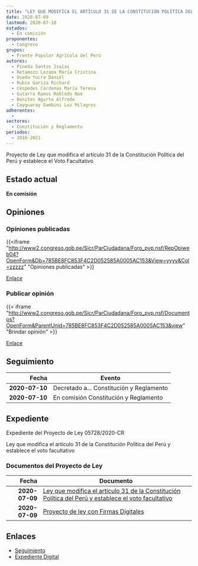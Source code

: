 ```yaml
---
title: "LEY QUE MODIFICA EL ARTÍCULO 31 DE LA CONSTITUCIÓN POLÍTICA DEL PERÚ Y ESTABLECE EL VOTO FACULTATIVO"
date: 2020-07-09
lastmod: 2020-07-10
estados: 
  - En comisión
proponentes: 
  - Congreso
grupos: 
  - Frente Popular Agrícola del Perú
autores: 
  - Pineda Santos Isaías
  - Retamozo Lezama María Cristina
  - Oseda Yucra Daniel
  - Rubio Gariza Richard
  - Céspedes Cárdenas María Teresa
  - Gutarra Ramos Robledo Noé
  - Benites Agurto Alfredo
  - Cayguaray Gambini Luz Milagros
adherentes: 
  - 
sectores: 
  - Constitución y Reglamento
periodos: 
  - 2016-2021
---
```


Proyecto de Ley que modifica el artículo 31 de la Constitución Política del Perú y establece el Voto Facultativo


## Estado actual

**En comisión**

## Opiniones

### Opiniones publicadas

{{<iframe "http://www2.congreso.gob.pe/Sicr/ParCiudadana/Foro_pvp.nsf/RepOpiweb04?OpenForm&Db=785BE8FC853F4C2D052585A0005AC153&View=yyyy&Col=zzzzz" "Opiniones publicadas" >}}

[Enlace](http://www2.congreso.gob.pe/Sicr/ParCiudadana/Foro_pvp.nsf/RepOpiweb04?OpenForm&Db=785BE8FC853F4C2D052585A0005AC153&View=yyyy&Col=zzzzz)
### Publicar opinión

{{< iframe "http://www2.congreso.gob.pe/Sicr/ParCiudadana/Foro_pvp.nsf/Documentos?OpenForm&ParentUnid=785BE8FC853F4C2D052585A0005AC153&view" "Brindar opinión" >}}

[Enlace](http://www2.congreso.gob.pe/Sicr/ParCiudadana/Foro_pvp.nsf/Documentos?OpenForm&ParentUnid=785BE8FC853F4C2D052585A0005AC153&view)

## Seguimiento

| Fecha | Evento |
|------:|--------|
| **2020-07-10** | Decretado a... Constitución y Reglamento|
| **2020-07-10** | En comisión Constitución y Reglamento|


## Expediente

Expediente del Proyecto de Ley 05728/2020-CR

Ley que modifica el artículo 31 de la Constitución Política del Perú y establece el voto facultativo


### Documentos del Proyecto de Ley

| Fecha | Documento |
|------:|--------|
| **2020-07-09** | [Ley que modifica el artículo 31 de la Constitución Política del Perú y establece el voto facultativo](http://www.leyes.congreso.gob.pe/Documentos/2016_2021/Proyectos_de_Ley_y_de_Resoluciones_Legislativas/PL05728-20200709.pdf) |
| **2020-07-09** | [Proyecto de ley con Firmas Digitales](http://www.leyes.congreso.gob.pe/Documentos/2016_2021/Proyectos_de_Ley_y_de_Resoluciones_Legislativas/Proyectos_Firmas_digitales/PL05728.pdf) |

## Enlaces 

- [Seguimiento](http://www2.congreso.gob.pe/Sicr/TraDocEstProc/CLProLey2016.nsf/f7fff46988ca05b1052578e100829cc7/a95e0c6ec3d6ce9f052585a0006fa73f?OpenDocument)
- [Expediente Digital](http://www2.congreso.gob.pe/Sicr/TraDocEstProc/CLProLey2016.nsf/f7fff46988ca05b1052578e100829cc7/a95e0c6ec3d6ce9f052585a0006fa73f?OpenDocument&Click=05257FB7005EB655.eb71d0cf91d8294e05256cdf006b5706/$Body/0.1C6C)
